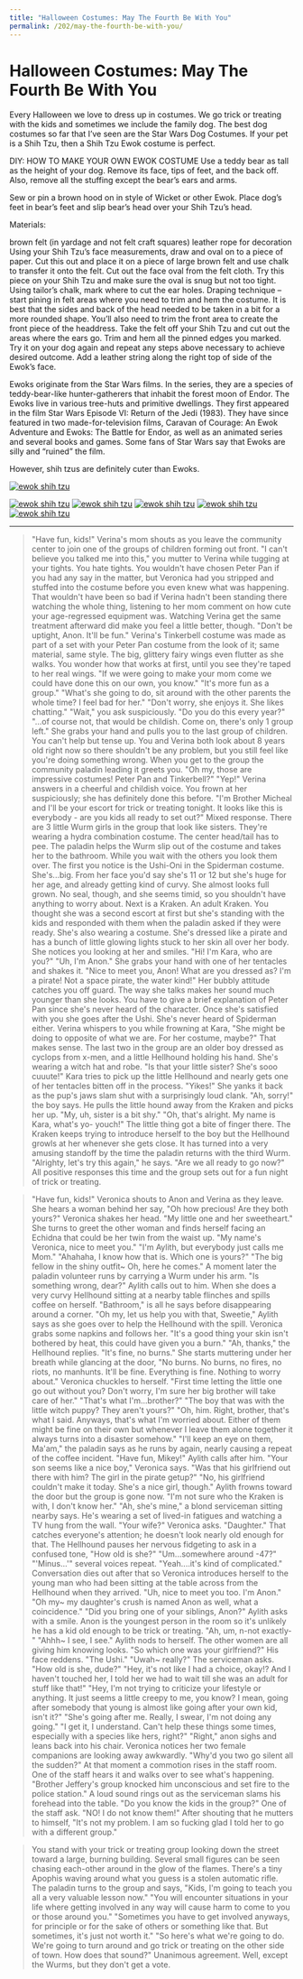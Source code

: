 ```yaml
---
title: "Halloween Costumes: May The Fourth Be With You"
permalink: /202/may-the-fourth-be-with-you/
---
```

<h1>Halloween Costumes: May The Fourth Be With You</h1>
<p>Every Halloween we love to dress up in costumes. We go trick or treating with the kids and sometimes we include the family dog. The best dog costumes so far that I’ve seen are the Star Wars Dog Costumes. If your pet is a Shih Tzu, then a Shih Tzu Ewok costume is perfect.

DIY: HOW TO MAKE YOUR OWN EWOK COSTUME
Use a teddy bear as tall as the height of your dog. Remove its face, tips of feet, and the back off. Also, remove all the stuffing except the bear’s ears and arms.

Sew or pin a brown hood on in style of Wicket or other Ewok. Place dog’s feet in bear’s feet and slip bear’s head over your Shih Tzu’s head.

Materials:

brown felt (in yardage and not felt craft squares)
leather rope for decoration
Using your Shih Tzu’s face measurements, draw and oval on to a piece of paper.
Cut this out and place it on a piece of large brown felt and use chalk to transfer it onto the felt.
Cut out the face oval from the felt cloth.
Try this piece on your Shih Tzu and make sure the oval is snug but not too tight.
Using tailor’s chalk, mark where to cut the ear holes.
Draping technique – start pining in felt areas where you need to trim and hem the costume. It is best that the sides and back of the head needed to be taken in a bit for a more rounded shape. You’ll also need to trim the front area to create the front piece of the headdress.
Take the felt off your Shih Tzu and cut out the areas where the ears go.
Trim and hem all the pinned edges you marked.
Try it on your dog again and repeat any steps above necessary to achieve desired outcome.
Add a leather string along the right top of side of the Ewok’s face.

Ewoks originate from the Star Wars films. In the series, they are a species of teddy-bear-like hunter-gatherers that inhabit the forest moon of Endor. The Ewoks live in various tree-huts and primitive dwellings. They first appeared in the film Star Wars Episode VI: Return of the Jedi (1983). They have since featured in two made-for-television films, Caravan of Courage: An Ewok Adventure and Ewoks: The Battle for Endor, as well as an animated series and several books and games. Some fans of Star Wars say that Ewoks are silly and “ruined” the film.

However, shih tzus are definitely cuter than Ewoks.</p>
[![ewok shih tzu](https://web.archive.org/web/20121115175419im_/http://oliodigest.com/wp-content/uploads/Daphne_as_an_Ewok2-533x800.jpg)](https://web.archive.org/web/20121115175419im_/http://oliodigest.com/wp-content/uploads/Daphne_as_an_Ewok2-533x800.jpg)

[![ewok shih tzu](https://web.archive.org/web/20121115175407im_/http://oliodigest.com/wp-content/uploads/Daphne_as_an_Ewok3.jpg)](https://web.archive.org/web/20121115175407im_/http://oliodigest.com/wp-content/uploads/Daphne_as_an_Ewok3.jpg)
[![ewok shih tzu](http://i.imgur.com/BKQvpl.jpg)](http://i.imgur.com/BKQvpl.jpg)
[![ewok shih tzu](https://web.archive.org/web/20121115175355im_/http://oliodigest.com/wp-content/uploads/shih_tzu_ewok.jpg)](https://web.archive.org/web/20121115175355im_/http://oliodigest.com/wp-content/uploads/shih_tzu_ewok.jpg)
[![ewok shih tzu](https://web.archive.org/web/20121115175348im_/http://oliodigest.com/wp-content/uploads/1795038177_796bd30dac.jpg)](https://web.archive.org/web/20121115175348im_/http://oliodigest.com/wp-content/uploads/1795038177_796bd30dac.jpg)
[![ewok shih tzu](https://web.archive.org/web/20121115175342im_/http://oliodigest.com/wp-content/uploads/webshop_wicket-240x300.jpg)](https://web.archive.org/web/20121115175342im_/http://oliodigest.com/wp-content/uploads/webshop_wicket-240x300.jpg)

****

>"Have fun, kids!" Verina's mom shouts as you leave the community center to join one of the groups of children forming out front.
>"I can't believe you talked me into this," you mutter to Verina while tugging at your tights.
>You hate tights. You wouldn't have chosen Peter Pan if you had any say in the matter, but Veronica had you stripped and stuffed into the costume before you even knew what was happening.
>That wouldn't have been so bad if Verina hadn't been standing there watching the whole thing, listening to her mom comment on how cute your age-regressed equipment was.
>Watching Verina get the same treatment afterward did make you feel a little better, though.
>"Don't be uptight, Anon. It'll be fun."
>Verina's Tinkerbell costume was made as part of a set with your Peter Pan costume from the look of it; same material, same style. The big, glittery fairy wings even flutter as she walks. You wonder how that works at first, until you see they're taped to her real wings.
>"If we were going to make your mom come we could have done this on our own, you know."
>"It's more fun as a group."
>"What's she going to do, sit around with the other parents the whole time? I feel bad for her."
>"Don't worry, she enjoys it. She likes chatting."
>"Wait," you ask suspiciously. "Do you do this every year?"
>"...of course not, that would be childish. Come on, there's only 1 group left." She grabs your hand and pulls you to the last group of children.
>You can't help but tense up. You and Verina both look about 8 years old right now so there shouldn't be any problem, but you still feel like you're doing something wrong.
>When you get to the group the community paladin leading it greets you. "Oh my, those are impressive costumes! Peter Pan and Tinkerbell?"
>"Yep!" Verina answers in a cheerful and childish voice. You frown at her suspiciously; she has definitely done this before.
>"I'm Brother Micheal and I'll be your escort for trick or treating tonight. It looks like this is everybody - are you kids all ready to set out?"
>Mixed response.
>There are 3 little Wurm girls in the group that look like sisters. They're wearing a hydra combination costume. The center head/tail has to pee.
>The paladin helps the Wurm slip out of the costume and takes her to the bathroom.
>While you wait with the others you look them over.
>The first you notice is the Ushi-Oni in the Spiderman costume. She's...big. From her face you'd say she's 11 or 12 but she's huge for her age, and already getting kind of curvy. She almost looks full grown. No seal, though, and she seems timid, so you shouldn't have anything to worry about.
>Next is a Kraken. An adult Kraken.
>You thought she was a second escort at first but she's standing with the kids and responded with them when the paladin asked if they were ready.
>She's also wearing a costume. She's dressed like a pirate and has a bunch of little glowing lights stuck to her skin all over her body.
>She notices you looking at her and smiles. "Hi! I'm Kara, who are you?"
>"Uh, I'm Anon." She grabs your hand with one of her tentacles and shakes it.
>"Nice to meet you, Anon! What are you dressed as? I'm a pirate! Not a space pirate, the water kind!"
>Her bubbly attitude catches you off guard. The way she talks makes her sound much younger than she looks.
>You have to give a brief explanation of Peter Pan since she's never heard of the character.
>Once she's satisfied with you she goes after the Ushi. She's never heard of Spiderman either.
>Verina whispers to you while frowning at Kara, "She might be doing to opposite of what we are. For her costume, maybe?"
>That makes sense.
>The last two in the group are an older boy dressed as cyclops from x-men, and a little Hellhound holding his hand. She's wearing a witch hat and robe.
>"Is that your little sister? She's sooo cuuute!" Kara tries to pick up the little Hellhound and nearly gets one of her tentacles bitten off in the process.
>"Yikes!" She yanks it back as the pup's jaws slam shut with a surprisingly loud clank.
>"Ah, sorry!" the boy says. He pulls the little hound away from the Kraken and picks her up.
>"My, uh, sister is a bit shy."
>"Oh, that's alright. My name is Kara, what's yo- youch!"
>The little thing got a bite of finger there.
>The Kraken keeps trying to introduce herself to the boy but the Hellhound growls at her whenever she gets close.
>It has turned into a very amusing standoff by the time the paladin returns with the third Wurm.
>"Alrighty, let's try this again," he says. "Are we all ready to go now?"
>All positive responses this time and the group sets out for a fun night of trick or treating.
 
>"Have fun, kids!" Veronica shouts to Anon and Verina as they leave.
>She hears a woman behind her say, "Oh how precious! Are they both yours?"
>Veronica shakes her head. "My little one and her sweetheart."
>She turns to greet the other woman and finds herself facing an Echidna that could be her twin from the waist up.
>"My name's Veronica, nice to meet you."
>"I'm Aylith, but everybody just calls me Mom."
>"Ahahaha, I know how that is. Which one is yours?"
>"The big fellow in the shiny outfit~ Oh, here he comes."
>A moment later the paladin volunteer runs by carrying a Wurm under his arm.
>"Is something wrong, dear?" Aylith calls out to him. When she does a very curvy Hellhound sitting at a nearby table flinches and spills coffee on herself.
>"Bathroom," is all he says before disappearing around a corner.
>"Oh my, let us help you with that, Sweetie," Aylith says as she goes over to help the Hellhound with the spill. Veronica grabs some napkins and follows her.
>"It's a good thing your skin isn't bothered by heat, this could have given you a burn."
>"Ah, thanks," the Hellhound replies. "It's fine, no burns." She starts muttering under her breath while glancing at the door, "No burns. No burns, no fires, no riots, no manhunts. It'll be fine. Everything is fine. Nothing to worry about."
>Veronica chuckles to herself. "First time letting the little one go out without you? Don't worry, I'm sure her big brother will take care of her."
>"That's what I'm...brother?"
>"The boy that was with the little witch puppy? They aren't yours?"
>"Oh, him. Right, brother, that's what I said. Anyways, that's what I'm worried about. Either of them might be fine on their own but whenever I leave them alone together it always turns into a disaster somehow."
>"I'll keep an eye on them, Ma'am," the paladin says as he runs by again, nearly causing a repeat of the coffee incident.
>"Have fun, Mikey!" Aylith calls after him.
>"Your son seems like a nice boy," Veronica says. "Was that his girlfriend out there with him? The girl in the pirate getup?"
>"No, his girlfriend couldn't make it today. She's a nice girl, though." Aylith frowns toward the door but the group is gone now. "I'm not sure who the Kraken is with, I don't know her."
>"Ah, she's mine," a blond serviceman sitting nearby says. He's wearing a set of lived-in fatigues and watching a TV hung from the wall.
>"Your wife?" Veronica asks.
>"Daughter."
>That catches everyone's attention; he doesn't look nearly old enough for that.
>The Hellhound pauses her nervous fidgeting to ask in a confused tone, "How old is she?"
>"Um...somewhere around -47?"
>"'Minus...'" several voices repeat.
>"Yeah....it's kind of complicated."
>Conversation dies out after that so Veronica introduces herself to the young man who had been sitting at the table across from the Hellhound when they arrived.
>"Uh, nice to meet you too. I'm Anon."
>"Oh my~ my daughter's crush is named Anon as well, what a coincidence."
>"Did you bring one of your siblings, Anon?" Aylith asks with a smile. Anon is the youngest person in the room so it's unlikely he has a kid old enough to be trick or treating.
>"Ah, um, n-not exactly-"
>"Ahhh~ I see, I see." Aylith nods to herself. The other women are all giving him knowing looks.
>"So which one was your girlfriend?"
>His face reddens. "The Ushi."
>"Uwah~ really?" The serviceman asks. "How old is she, dude?"
>"Hey, it's not like I had a choice, okay!? And I haven't touched her, I told her we had to wait till she was an adult for stuff like that!"
>"Hey, I'm not trying to criticize your lifestyle or anything. It just seems a little creepy to me, you know? I mean, going after somebody that young is almost like going after your own kid, isn't it?"
>"She's going after me. Really, I swear, I'm not doing any going."
>"I get it, I understand. Can't help these things some times, especially with a species like hers, right?"
>"Right," anon sighs and leans back into his chair.
>Veronica notices her two female companions are looking away awkwardly. "Why'd you two go silent all the sudden?"
>At that moment a commotion rises in the staff room.
>One of the staff hears it and walks over to see what's happening.
>"Brother Jeffery's group knocked him unconscious and set fire to the police station."
>A loud sound rings out as the serviceman slams his forehead into the table.
>"Do you know the kids in the group?" One of the staff ask.
>"NO! I do not know them!" After shouting that he mutters to himself, "It's not my problem. I am so fucking glad I told her to go with a different group."
 
>You stand with your trick or treating group looking down the street toward a large, burning building.
>Several small figures can be seen chasing each-other around in the glow of the flames.
>There's a tiny Apophis waving around what you guess is a stolen automatic rifle.
>The paladin turns to the group and says, "Kids, I'm going to teach you all a very valuable lesson now."
>"You will encounter situations in your life where getting involved in any way will cause harm to come to you or those around you."
>"Sometimes you have to get involved anyways, for principle or for the sake of others or something like that. But sometimes, it's just not worth it."
>"So here's what we're going to do. We're going to turn around and go trick or treating on the other side of town. How does that sound?"
>Unanimous agreement. Well, except the Wurms, but they don't get a vote.